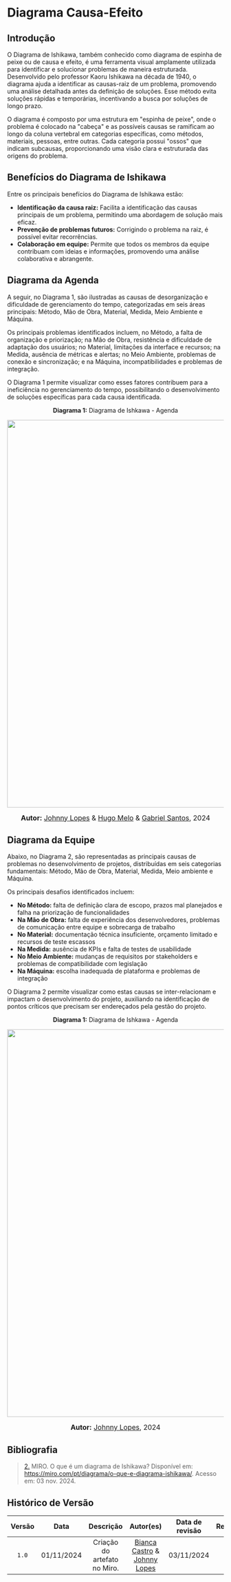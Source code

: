 
# Diagrama Causa-Efeito

## Introdução

O Diagrama de Ishikawa, também conhecido como diagrama de espinha de peixe ou de causa e efeito, é uma ferramenta visual amplamente utilizada para identificar e solucionar problemas de maneira estruturada. Desenvolvido pelo professor Kaoru Ishikawa na década de 1940, o diagrama ajuda a identificar as causas-raiz de um problema, promovendo uma análise detalhada antes da definição de soluções. Esse método evita soluções rápidas e temporárias, incentivando a busca por soluções de longo prazo.

O diagrama é composto por uma estrutura em "espinha de peixe", onde o problema é colocado na "cabeça" e as possíveis causas se ramificam ao longo da coluna vertebral em categorias específicas, como métodos, materiais, pessoas, entre outras. Cada categoria possui "ossos" que indicam subcausas, proporcionando uma visão clara e estruturada das origens do problema.

## Benefícios do Diagrama de Ishikawa

Entre os principais benefícios do Diagrama de Ishikawa estão:

* **Identificação da causa raiz:** Facilita a identificação das causas principais de um problema, permitindo uma abordagem de solução mais eficaz.
* **Prevenção de problemas futuros:** Corrigindo o problema na raiz, é possível evitar recorrências.
* **Colaboração em equipe:** Permite que todos os membros da equipe contribuam com ideias e informações, promovendo uma análise colaborativa e abrangente.

## Diagrama da Agenda

A seguir, no Diagrama 1, são ilustradas as causas de desorganização e dificuldade de gerenciamento do tempo, categorizadas em seis áreas principais: Método, Mão de Obra, Material, Medida, Meio Ambiente e Máquina.

Os principais problemas identificados incluem, no Método, a falta de organização e priorização; na Mão de Obra, resistência e dificuldade de adaptação dos usuários; no Material, limitações da interface e recursos; na Medida, ausência de métricas e alertas; no Meio Ambiente, problemas de conexão e sincronização; e na Máquina, incompatibilidades e problemas de integração.

O Diagrama 1 permite visualizar como esses fatores contribuem para a ineficiência no gerenciamento do tempo, possibilitando o desenvolvimento de soluções específicas para cada causa identificada.

<p align="center" > <strong> Diagrama 1:</Strong> Diagrama de Ishkawa - Agenda</font> <gitbr></p>

<div style="text-align: center;">
    <img src="./Base/Assets/artefato_generalista/plano_risco/Ishkawa-Agenda.png"  width="900px">
</div>
</center>

<font size="3"><p style="text-align: center"><b>Autor:</b>  [Johnny Lopes](https://github.com/JohnnyLopess) & [Hugo Melo](https://github.com/melohugo) & [Gabriel Santos](https://github.com/thegm445), 2024</p></font>

## Diagrama da Equipe

Abaixo, no Diagrama 2, são representadas as principais causas de problemas no desenvolvimento de projetos, distribuídas em seis categorias fundamentais: Método, Mão de Obra, Material, Medida, Meio ambiente e Máquina.

Os principais desafios identificados incluem:

* **No Método:** falta de definição clara de escopo, prazos mal planejados e falha na priorização de funcionalidades
* **Na Mão de Obra:** falta de experiência dos desenvolvedores, problemas de comunicação entre equipe e sobrecarga de trabalho
* **No Material:** documentação técnica insuficiente, orçamento limitado e recursos de teste escassos
* **Na Medida:** ausência de KPIs e falta de testes de usabilidade
* **No Meio Ambiente:** mudanças de requisitos por stakeholders e problemas de compatibilidade com legislação
* **Na Máquina:** escolha inadequada de plataforma e problemas de integração

O Diagrama 2 permite visualizar como estas causas se inter-relacionam e impactam o desenvolvimento do projeto, auxiliando na identificação de pontos críticos que precisam ser endereçados pela gestão do projeto.

<p align="center" > <strong> Diagrama 1:</Strong> Diagrama de Ishkawa - Agenda</font> <gitbr></p>


<div style="text-align: center;">
    <img src="./Base/Assets/artefato_generalista/plano_risco/Ishkawa-Equipe.png"  width="900px">
</div>
</center>

<font size="3"><p style="text-align: center"><b>Autor:</b>  [Johnny Lopes](https://github.com/JohnnyLopess), 2024</p></font>

## Bibliografia
><a id="QT2" href="#anchor_2">2.</a> MIRO. O que é um diagrama de Ishikawa? Disponível em: https://miro.com/pt/diagrama/o-que-e-diagrama-ishikawa/. Acesso em: 03 nov. 2024.

## Histórico de Versão
| Versão | Data | Descrição | Autor(es) | Data de revisão | Revisor(es) |
| :-: | :-: | :-: | :-: | :-: | :-: |
| `1.0` | 01/11/2024  | Criação do artefato no Miro. | [Bianca Castro](https://github.com/BiancaPatrocinio7) & [Johnny Lopes](https://github.com/JohnnyLopess) | 03/11/2024  | [Carlos Alves](https://github.com/CADU110) |

